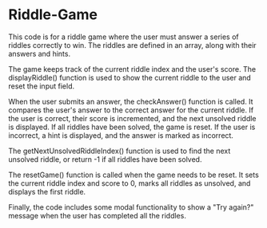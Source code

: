 # Riddle-Game

This code is for a riddle game where the user must answer a series of riddles correctly to win. The riddles are defined in an array, along with their answers and hints.

The game keeps track of the current riddle index and the user's score. The displayRiddle() function is used to show the current riddle to the user and reset the input field.

When the user submits an answer, the checkAnswer() function is called. It compares the user's answer to the correct answer for the current riddle. If the user is correct, their score is incremented, and the next unsolved riddle is displayed. If all riddles have been solved, the game is reset. If the user is incorrect, a hint is displayed, and the answer is marked as incorrect.

The getNextUnsolvedRiddleIndex() function is used to find the next unsolved riddle, or return -1 if all riddles have been solved.

The resetGame() function is called when the game needs to be reset. It sets the current riddle index and score to 0, marks all riddles as unsolved, and displays the first riddle.

Finally, the code includes some modal functionality to show a "Try again?" message when the user has completed all the riddles.
